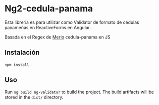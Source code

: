 # Ng2-cedula-panama

Esta libreria es para utilizar como Validator de formato de cédulas panameñas en ReactiveForms en Angular.

Basada en el Regex de [Merlo](https://github.com/merlos/cedula-panama) cedula-panama en JS

## Instalación

`npm install `.

## Uso

Run `ng build ng-validator` to build the project. The build artifacts will be stored in the `dist/` directory.
